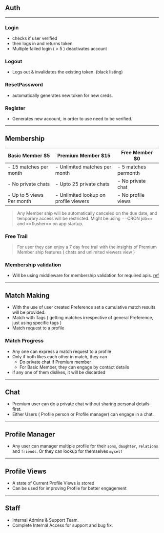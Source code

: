 
## Auth
---
### Login
- checks if user verified 
- then logs in and returns token
- Multiple failed login ( > 5 )  deactivates account
### Logout
- Logs out & invalidates the existing token. (black listing)
### ResetPassword
- automatically generates new token for new creds.
### Register
- Generates new account, in order to use need to be verified. 
---
## Membership

| Basic Member $5             | Premium Member $15                    | Free Member $0           |
| --------------------------- | ------------------------------------- | ------------------------ |
| - 15 matches per month <br> | - Unlimited matches per month<br>     | - 5 matches permonth<br> |
| - No private chats          | - Upto 25 private chats<br>           | - No private chat        |
| - Up to 5 views Per month   | - Unlimited lookup on profile viewers | - No profile views       |
> Any Member ship will be automatically canceled on the due date, and temporary access will be restricted. Might be using ==CRON job== and ==flusher== on app startup.
### Free Trail
> For user they can enjoy a 7 day free trail with the insights of Premium Member ship features ( chats and unlimited viewers view )

### Membership validation
- Will be using middleware for membership validation for required apis. [ref](https://medium.com/@shubhadeepchat/net-core-middleware-explained-8c21bf646700)

---
## Match Making

- With the use of user created Preference set a cumulative match results will be provided.
- Match with Tags ( getting matches irrespective of general Preference, just using specific tags )
- Match request to a profile

### Match Progress
- Any one can express a match request to a profile
- Only if both likes each other in match, they can 
	- Do private chat if Premium member
	- For Basic Member, they can engage by contact details
- if any one of them dislikes, it will be discarded
---
## Chat
-  Premium user can do a private chat without sharing personal details first.
- Either Users ( Profile person or Profile manager) can engage in a chat.

---
## Profile Manager
- Any user can manager multiple profile for their `sons`, `daughter`, `relations` and  `friends`. Or they can lookup for themselves `myself`
---
## Profile Views
- A state of Current Profile Views is stored
- Can be used for improving Profile for better engagement
---
## Staff
- Internal Admins & Support Team.
- Complete Internal Access for support and bug fix.